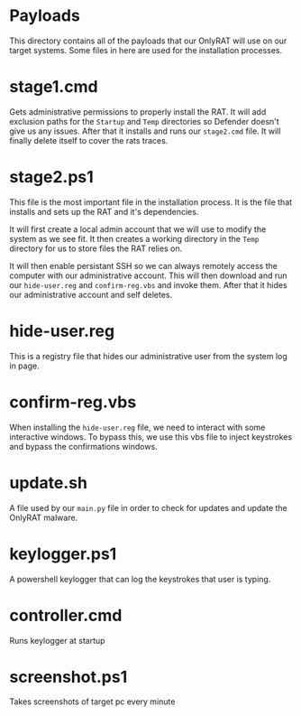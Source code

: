 # Payloads
This directory contains all of the payloads that our OnlyRAT will use on our target systems. Some files in here are used for the installation processes.

# stage1.cmd
Gets administrative permissions to properly install the RAT. It will add exclusion paths for the `Startup` and `Temp` directories so Defender doesn't give us any issues. After that it installs and runs our `stage2.cmd` file. It will finally delete itself to cover the rats traces.

# stage2.ps1
This file is the most important file in the installation process. It is the file that installs and sets up the RAT and it's dependencies.

It will first create a local admin account that we will use to modify the system as we see fit. It then creates a working directory in the `Temp` directory for us to store files the RAT relies on. 

It will then enable persistant SSH so we can always remotely access the computer with our administrative account. This will then download and run our `hide-user.reg` and `confirm-reg.vbs` and invoke them. After that it hides our administrative account and self deletes.

# hide-user.reg
This is a registry file that hides our administrative user from the system log in page.

# confirm-reg.vbs
When installing the `hide-user.reg` file, we need to interact with some interactive windows. To bypass this, we use this vbs file to inject keystrokes and bypass the confirmations windows.

# update.sh
A file used by our `main.py` file in order to check for updates and update the OnlyRAT malware.

# keylogger.ps1
A powershell keylogger that can log the keystrokes that user is typing.

# controller.cmd
Runs keylogger at startup

# screenshot.ps1
Takes screenshots of target pc every minute